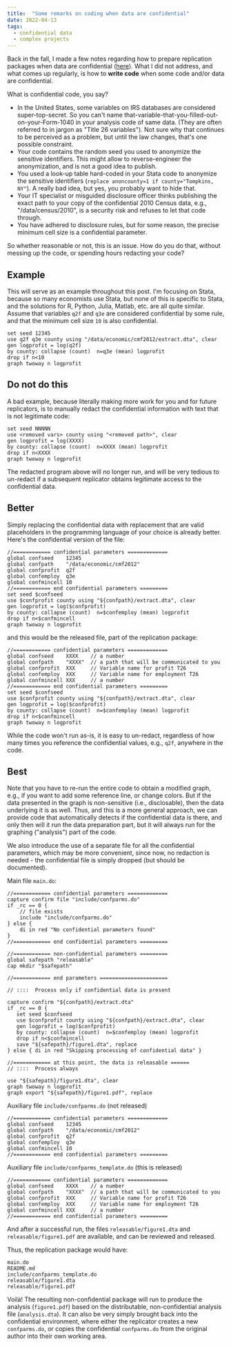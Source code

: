```yaml
---
title:  "Some remarks on coding when data are confidential"
date: 2022-04-13
tags:
  - confidential data
  - complex projects
---
```


Back in the fall, I made a few notes regarding how to prepare replication packages when data are confidential ([here](https://aeadataeditor.github.io/posts/2021-11-08-replication-pkg-confidential)). What I did not address, and what comes up regularly, is how to **write code** when some code and/or data are confidential.

What is confidential code, you say? 

- In the United States, some variables on IRS databases are considered super-top-secret. So you can't name that-variable-that-you-filled-out-on-your-Form-1040 in your analysis code of same data. (They are often referred to in jargon as "Title 26 variables"). Not sure why that continues to be perceived as a problem, but until the law changes, that's one possible constraint.
- Your code contains the random seed you used to anonymize the sensitive identifiers. This might allow to reverse-engineer the anonymization, and is not a good idea to publish.
- You used a look-up table hard-coded in your Stata code to anonymize the sensitive identifiers (`replace anoncounty=1 if county="Tompkins, NY"`). A really bad idea, but yes, you probably want to hide that.
- Your IT specialist or misguided disclosure officer thinks publishing the exact path to your copy of the confidential 2010 Census data, e.g., "/data/census/2010", is a security risk and refuses to let that code through.
- You have adhered to disclosure rules, but for some reason, the precise minimum cell size is a confidential parameter.

So whether reasonable or not, this is an issue. How do you do that, without messing up the code, or spending hours redacting your code?

## Example 

This will serve as an example throughout this post. I'm focusing on Stata, because so many economists use Stata, but none of this is specific to Stata, and the solutions for R, Python, Julia, Matlab, etc. are all quite similar. Assume that variables `q2f` and `q3e` are considered confidential by some rule, and that the minimum cell size `10` is also confidential.

```{stata}
set seed 12345
use q2f q3e county using "/data/economic/cmf2012/extract.dta", clear
gen logprofit = log(q2f)
by county: collapse (count)  n=q3e (mean) logprofit
drop if n<10
graph twoway n logprofit
```


## Do not do this

A bad example, because literally making more work for you and for future replicators, is to manually redact the confidential information with text that is not legitimate code:

```{stata}
set seed NNNNN
use <removed vars> county using "<removed path>", clear
gen logprofit = log(XXXX)
by county: collapse (count)  n=XXXX (mean) logprofit
drop if n<XXXX
graph twoway n logprofit
```

The redacted program above will no longer run, and will be very tedious to un-redact if a subsequent replicator obtains legitimate access to the confidential data.

## Better

Simply replacing the confidential data with replacement that are valid placeholders in the programming language of your choice is already better. Here's the confidential version of the file:

```{stata}
//============ confidential parameters =============
global confseed    12345
global confpath    "/data/economic/cmf2012"
global confprofit  q2f
global confemploy  q3e
global confmincell 10
//============ end confidential parameters =========
set seed $confseed
use $confprofit county using "${confpath}/extract.dta", clear
gen logprofit = log($confprofit)
by county: collapse (count)  n=$confemploy (mean) logprofit
drop if n<$confmincell
graph twoway n logprofit
```

and this would be the released file, part of the replication package:

```{stata}
//============ confidential parameters =============
global confseed    XXXX    // a number
global confpath    "XXXX"  // a path that will be communicated to you
global confprofit  XXX     // Variable name for profit T26
global confemploy  XXX     // Variable name for employment T26
global confmincell XXX     // a number
//============ end confidential parameters =========
set seed $confseed
use $confprofit county using "${confpath}/extract.dta", clear
gen logprofit = log($confprofit)
by county: collapse (count)  n=$confemploy (mean) logprofit
drop if n<$confmincell
graph twoway n logprofit
```

While the code won't run as-is, it is easy to un-redact, regardless of how many times you reference the confidential values, e.g., `q2f`, anywhere in the code.

## Best

Note that you have to re-run the entire code to obtain a modified graph, e.g., if you want to add some reference line, or change colors. But if the data presented in the graph is non-sensitive (i.e., disclosable), then the data underlying it is as well. Thus, and this is a more general approach, we can provide code that automatically detects if the confidential data is there, and only then will it run the data preparation part, but it will always run for the graphing ("analysis") part of the code. 

We also introduce the use of a separate file for all the confidential parameters, which may be more convenient, since now, no redaction is needed - the confidential file is simply dropped (but should be documented).

Main file `main.do`:

```{stata}
//============ confidential parameters =============
capture confirm file "include/confparms.do"
if _rc == 0 {
    // file exists
    include "include/confparms.do"
} else {
    di in red "No confidential parameters found"
}
//============ end confidential parameters =========

//============ non-confidential parameters =========
global safepath "releasable"
cap mkdir "$safepath"

//============ end parameters ======================

// ::::  Process only if confidential data is present 

capture confirm "${confpath}/extract.dta"
if _rc == 0 {
   set seed $confseed
   use $confprofit county using "${confpath}/extract.dta", clear
   gen logprofit = log($confprofit)
   by county: collapse (count)  n=$confemploy (mean) logprofit
   drop if n<$confmincell
   save "${safepath}/figure1.dta", replace
} else { di in red "Skipping processing of confidential data" }

//============ at this point, the data is releasable ======
// ::::  Process always 

use "${safepath}/figure1.dta", clear
graph twoway n logprofit
graph export "${safepath}/figure1.pdf", replace
```

Auxiliary file `include/confparms.do` (not released)

```{stata}
//============ confidential parameters =============
global confseed    12345
global confpath    "/data/economic/cmf2012"
global confprofit  q2f
global confemploy  q3e
global confmincell 10
//============ end confidential parameters =========
```

Auxiliary file `include/confparms_template.do` (this is released)

```{stata}
//============ confidential parameters =============
global confseed    XXXX    // a number
global confpath    "XXXX"  // a path that will be communicated to you
global confprofit  XXX     // Variable name for profit T26
global confemploy  XXX     // Variable name for employment T26
global confmincell XXX     // a number
//============ end confidential parameters =========
```

And after a successful run, the files `releasable/figure1.dta` and `releasable/figure1.pdf` are available, and can be reviewed and released.

Thus, the replication package would have:

```
main.do
README.md
include/confparms_template.do
releasable/figure1.dta
releasable/figure1.pdf
```

Voilà! The resulting non-confidential package will run to produce the analysis (`figure1.pdf`) based on the distributable, non-confidential analysis file (`analysis.dta`). It can also be very simply brought back into the confidential environment, where either the replicator creates a new `confparms.do`, or copies the confidential `confparms.do` from the original author into their own working area.

